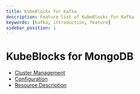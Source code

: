 ```yaml
---
title: KubeBlocks for Kafka
description: Feature list of KubeBlocks for Kafka
keywords: [kafka, introduction, feature]
sidebar_position: 1
---
```


# KubeBlocks for MongoDB

* [Cluster Management](./cluster-management/create-a-kafka-cluster.md)
* [Configuration](./configuration/configuration.md)
* [Resource Description](./configuration-recommendations-for-production-environments.md)
